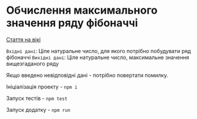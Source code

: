 # Обчислення максимального значення ряду фібоначчі

[Стаття на вікі](https://ru.wikipedia.org/wiki/%D0%A7%D0%B8%D1%81%D0%BB%D0%B0_%D0%A4%D0%B8%D0%B1%D0%BE%D0%BD%D0%B0%D1%87%D1%87%D0%B8)

`Вхідні дані`: Ціле натуральне число, для якого потрібно побудувати ряд фібоначчі
`Вихідні дані`: Ціле натуральне число, максимальне значення вищезгаданого ряду

Якщо введено невідповідні дані - потрібно повертати помилку.

Ініціалізація проекту - `npm i`

Запуск тестів - `npm test`

Запуск додатку - `npm run`